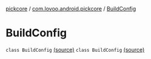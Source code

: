 [pickcore](../../index.md) / [com.lovoo.android.pickcore](../index.md) / [BuildConfig](./index.md)

# BuildConfig

`class BuildConfig` [(source)](https://github.com/lovoo/android-pickpic/blob/master/pickcore/pickcore/build/generated/source/buildConfig/debug/com/lovoo/android/pickcore/BuildConfig.java#L6)
`class BuildConfig` [(source)](https://github.com/lovoo/android-pickpic/blob/master/pickcore/pickcore/build/generated/source/buildConfig/debug/com/lovoo/android/pickcore/BuildConfig.java#L6)